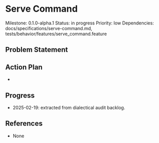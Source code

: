 # Serve Command
Milestone: 0.1.0-alpha.1
Status: in progress
Priority: low
Dependencies: docs/specifications/serve-command.md, tests/behavior/features/serve_command.feature

## Problem Statement
<description>


## Action Plan
- <tasks>

## Progress
- 2025-02-19: extracted from dialectical audit backlog.

## References
- None
